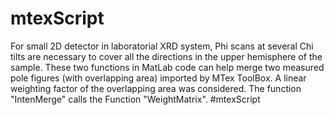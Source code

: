 # mtexScript
For small 2D detector in laboratorial XRD system, Phi scans at several Chi tilts are necessary to cover all the directions in the upper hemisphere of the sample. 
These two functions in MatLab code can help merge two measured pole figures (with overlapping area) imported by MTex ToolBox. A linear weighting factor of the overlapping area was considered. The function "IntenMerge" calls the Function "WeightMatrix". #mtexScript
